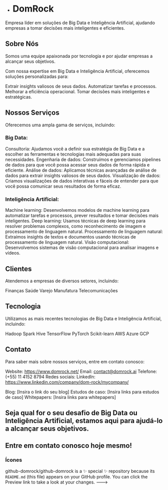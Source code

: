 - # DomRock

Empresa líder em soluções de Big Data e Inteligência Artificial, ajudando empresas a tomar decisões mais inteligentes e eficientes.

## Sobre Nós

Somos uma equipe apaixonada por tecnologia e por ajudar empresas a alcançar seus objetivos.

Com nossa expertise em Big Data e Inteligência Artificial, oferecemos soluções personalizadas para:

Extrair insights valiosos de seus dados.
Automatizar tarefas e processos.
Melhorar a eficiência operacional.
Tomar decisões mais inteligentes e estratégicas.

## Nossos Serviços

Oferecemos uma ampla gama de serviços, incluindo:

### Big Data:

Consultoria: Ajudamos você a definir sua estratégia de Big Data e a escolher as ferramentas e tecnologias mais adequadas para suas necessidades.
Engenharia de dados: Construímos e gerenciamos pipelines de dados para que você possa acessar seus dados de forma rápida e eficiente.
Análise de dados: Aplicamos técnicas avançadas de análise de dados para extrair insights valiosos de seus dados.
Visualização de dados: Criamos visualizações de dados interativas e fáceis de entender para que você possa comunicar seus resultados de forma eficaz.
### Inteligência Artificial:

Machine learning: Desenvolvemos modelos de machine learning para automatizar tarefas e processos, prever resultados e tomar decisões mais inteligentes.
Deep learning: Usamos técnicas de deep learning para resolver problemas complexos, como reconhecimento de imagem e processamento de linguagem natural.
Processamento de linguagem natural: Extraímos insights de textos e documentos usando técnicas de processamento de linguagem natural.
Visão computacional: Desenvolvemos sistemas de visão computacional para analisar imagens e vídeos.
## Clientes

Atendemos a empresas de diversos setores, incluindo:

Finanças
Saúde
Varejo
Manufatura
Telecomunicações
## Tecnologia

Utilizamos as mais recentes tecnologias de Big Data e Inteligência Artificial, incluindo:

Hadoop
Spark
Hive
TensorFlow
PyTorch
Scikit-learn
AWS
Azure
GCP
## Contato

Para saber mais sobre nossos serviços, entre em contato conosco:

Website: https://www.domrock.net/
Email: contact@domrock.ai
Telefone: (+55) 11 4152 8794
Redes sociais:
LinkedIn: https://www.linkedin.com/company/dom-rock/mycompany/

Blog: [Insira o link do seu blog]
Estudos de caso: [Insira links para estudos de caso]
Whitepapers: [Insira links para whitepapers]

## Seja qual for o seu desafio de Big Data ou Inteligência Artificial, estamos aqui para ajudá-lo a alcançar seus objetivos.

## Entre em contato conosco hoje mesmo!

### Ícones
github-domrock/github-domrock is a ✨ special ✨ repository because its `README.md` (this file) appears on your GitHub profile.
You can click the Preview link to take a look at your changes.
--->
